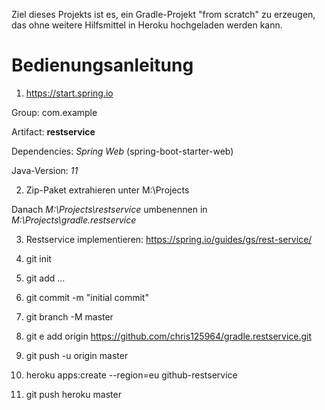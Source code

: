 Ziel dieses Projekts ist es, ein Gradle-Projekt "from scratch" zu erzeugen, das ohne weitere Hilfsmittel in Heroku
hochgeladen werden kann.

# Bedienungsanleitung

1. https://start.spring.io

Group: com.example

Artifact: __restservice__

Dependencies: _Spring Web_ (spring-boot-starter-web)

Java-Version: _11_

2. Zip-Paket extrahieren unter M:\Projects
  
  Danach _M:\Projects\restservice_ umbenennen in _M:\Projects\gradle.restservice_

3. Restservice implementieren: https://spring.io/guides/gs/rest-service/

4. git init

5. git add ...

6. git commit -m "initial commit"

7. git branch -M master

8. git e add origin https://github.com/chris125964/gradle.restservice.git

9. git push -u origin master

10. heroku apps:create --region=eu github-restservice

11. git push heroku master